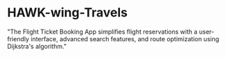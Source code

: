 # HAWK-wing-Travels
"The Flight Ticket Booking App simplifies flight reservations with a user-friendly interface, advanced search features, and route optimization using Dijkstra's algorithm."
